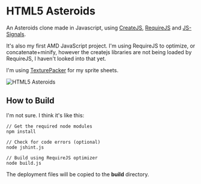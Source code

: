 HTML5 Asteroids
===============

An Asteroids clone made in Javascript, using [CreateJS](http://www.createjs.com/#!/CreateJS), [RequireJS](http://requirejs.org/) and [JS-Signals](https://github.com/millermedeiros/js-signals).

It's also my first AMD JavaScript project. 
I'm using RequireJS to optimize, or concatenate+minify, however the createjs libraries are not being loaded by RequireJS, I haven't looked into that yet.

I'm using [TexturePacker](http://www.codeandweb.com/texturepacker) for my sprite sheets.

![HTML5 Asteroids](https://lh6.googleusercontent.com/-kf04XitGt-A/UY31cZEUNsI/AAAAAAAAW-M/e3LSC5SO8yc/w800-h480-no/html5asteroids-00.png)

## How to Build ##

I'm not sure. I think it's like this:

	// Get the required node modules
	npm install
	
	// Check for code errors (optional)
	node jshint.js
	
	// Build using RequireJS optimizer
	node build.js

The deployment files will be copied to the **build** directory.








